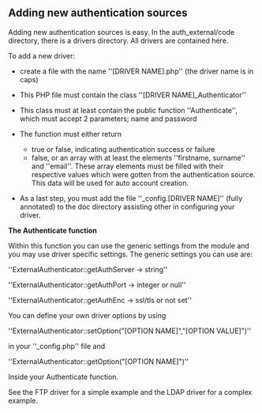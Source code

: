 ## Adding new authentication sources

Adding new authentication sources is easy. In the auth_external/code directory, there is a drivers directory. All
drivers are contained here.

To add a new driver:

*  create a file with the name ''[DRIVER NAME].php'' (the driver name is in caps)

*  This PHP file must contain the class ''[DRIVER NAME]_Authenticator''

*  This class must at least contain the public function ''Authenticate'', which must accept 2 parameters; name and
password

*  The function must either return
    * true or false, indicating authentication success or failure
    * false, or an array with at least the elements ''firstname, surname'' and ''email''. These array elements must be
filled with their respective values which were gotten from the authentication source. This data will be used for auto
account creation.

*  As a last step, you must add the file ''_config.[DRIVER NAME]'' (fully annotated) to the doc directory assisting
other in configuring your driver.


**The Authenticate function**

Within this function you can use the generic settings from the module and you may use driver specific settings. The
generic settings you can use are:

''ExternalAuthenticator::getAuthServer  -> string''

''ExternalAuthenticator::getAuthPort -> integer or null''

''ExternalAuthenticator::getAuthEnc -> ssl/tls or not set''

You can define your own driver options by using 

''ExternalAuthenticator::setOption("[OPTION NAME]","[OPTION VALUE]")''

in your ''_config.php'' file and

''ExternalAuthenticator::getOption("[OPTION NAME]")''

Inside your Authenticate function.

See the FTP driver for a simple example and the LDAP driver for a complex example.

